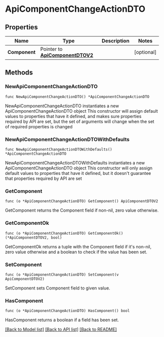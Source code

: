 # ApiComponentChangeActionDTO

## Properties

Name | Type | Description | Notes
------------ | ------------- | ------------- | -------------
**Component** | Pointer to [**ApiComponentDTOV2**](ApiComponentDTOV2.md) |  | [optional] 

## Methods

### NewApiComponentChangeActionDTO

`func NewApiComponentChangeActionDTO() *ApiComponentChangeActionDTO`

NewApiComponentChangeActionDTO instantiates a new ApiComponentChangeActionDTO object
This constructor will assign default values to properties that have it defined,
and makes sure properties required by API are set, but the set of arguments
will change when the set of required properties is changed

### NewApiComponentChangeActionDTOWithDefaults

`func NewApiComponentChangeActionDTOWithDefaults() *ApiComponentChangeActionDTO`

NewApiComponentChangeActionDTOWithDefaults instantiates a new ApiComponentChangeActionDTO object
This constructor will only assign default values to properties that have it defined,
but it doesn't guarantee that properties required by API are set

### GetComponent

`func (o *ApiComponentChangeActionDTO) GetComponent() ApiComponentDTOV2`

GetComponent returns the Component field if non-nil, zero value otherwise.

### GetComponentOk

`func (o *ApiComponentChangeActionDTO) GetComponentOk() (*ApiComponentDTOV2, bool)`

GetComponentOk returns a tuple with the Component field if it's non-nil, zero value otherwise
and a boolean to check if the value has been set.

### SetComponent

`func (o *ApiComponentChangeActionDTO) SetComponent(v ApiComponentDTOV2)`

SetComponent sets Component field to given value.

### HasComponent

`func (o *ApiComponentChangeActionDTO) HasComponent() bool`

HasComponent returns a boolean if a field has been set.


[[Back to Model list]](../README.md#documentation-for-models) [[Back to API list]](../README.md#documentation-for-api-endpoints) [[Back to README]](../README.md)


